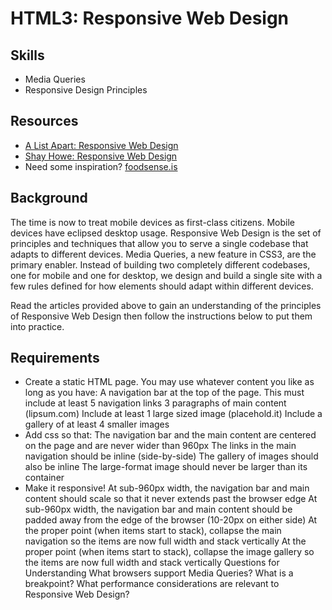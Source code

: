 HTML3: Responsive Web Design
=====================

Skills
----------
- Media Queries
- Responsive Design Principles

Resources
-----------
- <a href="http://alistapart.com/article/responsive-web-design">A List Apart: Responsive Web Design</a>
- <a href="http://learn.shayhowe.com/advanced-html-css/responsive-web-design">Shay Howe: Responsive Web Design</a>
- Need some inspiration? <a href="foodsense.is">foodsense.is</a>

Background
----------
The time is now to treat mobile devices as first-class citizens. Mobile devices have eclipsed desktop usage. Responsive Web Design is the set of principles and techniques that allow you to serve a single codebase that adapts to different devices. Media Queries, a new feature in CSS3, are the primary enabler. Instead of building two completely different codebases, one for mobile and one for desktop, we design and build a single site with a few rules defined for how elements should adapt within different devices.

Read the articles provided above to gain an understanding of the principles of Responsive Web Design then follow the instructions below to put them into practice.

Requirements
-------------
- Create a static HTML page. You may use whatever content you like as long as you have:
A navigation bar at the top of the page. This must include at least 5 navigation links
3 paragraphs of main content (lipsum.com)
Include at least 1 large sized image (placehold.it)
Include a gallery of at least 4 smaller images
- Add css so that:
The navigation bar and the main content are centered on the page and are never wider than 960px
The links in the main navigation should be inline (side-by-side)
The gallery of images should also be inline
The large-format image should never be larger than its container
- Make it responsive!
At sub-960px width, the navigation bar and main content should scale so that it never extends past the browser edge
At sub-960px width, the navigation bar and main content should be padded away from the edge of the browser (10-20px on either side)
At the proper point (when items start to stack), collapse the main navigation so the items are now full width and stack vertically
At the proper point (when items start to stack), collapse the image gallery so the items are now full width and stack vertically
Questions for Understanding
What browsers support Media Queries?
What is a breakpoint?
What performance considerations are relevant to Responsive Web Design?